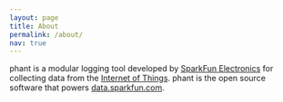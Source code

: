 ```yaml
---
layout: page
title: About
permalink: /about/
nav: true
---
```


phant is a modular logging tool developed by [SparkFun Electronics](https://sparkfun.com) for collecting data from
the [Internet of Things](http://en.wikipedia.org/wiki/Internet_of_Things).  phant is the open source software that powers
[data.sparkfun.com](http://data.sparkfun.com).
